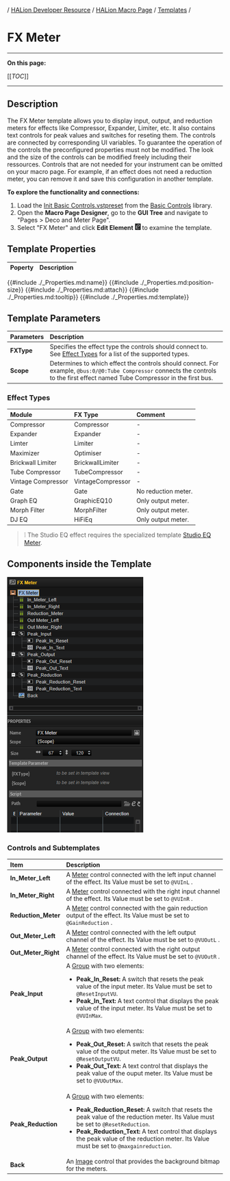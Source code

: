 / [HALion Developer Resource](../../HALion-Developer-Resource.md) / [HALion Macro Page](./HALion-Macro-Page.md) / [Templates](./Templates.md) /

# FX Meter

---

**On this page:**

[[_TOC_]]

---

## Description

The FX Meter template allows you to display input, output, and reduction meters for effects like Compressor, Expander, Limiter, etc. It also contains text controls for peak values and switches for reseting them. The controls are connected by corresponding UI variables. To guarantee the operation of the controls the preconfigured properties must not be modified. The look and the size of the controls can be modified freely including their ressources. Controls that are not needed for your instrument can be omitted on your macro page. For example, if an effect does not need a reduction meter, you can remove it and save this configuration in another template.

**To explore the functionality and connections:**

1. Load the [Init Basic Controls.vstpreset](../vstpresets/Init%20Basic%20Controls.vstpreset) from the [Basic Controls](./Exploring-Templates.md#basic-controls) library.
2. Open the **Macro Page Designer**, go to the **GUI Tree** and navigate to "Pages > Deco and Meter Page". 
3. Select "FX Meter" and click **Edit Element** ![Edit Element](../images/EditElement.PNG) to examine the template.

## Template Properties

|Poperty|Description|
|:-|:-|
{{#include ./_Properties.md:name}}
{{#include ./_Properties.md:position-size}}
{{#include ./_Properties.md:attach}}
{{#include ./_Properties.md:tooltip}}
{{#include ./_Properties.md:template}}

## Template Parameters

|Parameters|Description|
|:-|:-|
|**FXType**|Specifies the effect type the controls should connect to. See [Effect Types](#effect-types) for a list of the supported types.|
|**Scope**|Determines to which effect the controls should connect. For example, ``@bus:0/@0:Tube Compressor`` connects the controls to the first effect named Tube Compressor in the first bus.|

### Effect Types

|Module|FX Type|Comment|
|:-|:-|:-|
|Compressor|Compressor|-|
|Expander|Expander|-|
|Limter|Limiter|-|
|Maximizer|Optimiser|-|
|Brickwall Limiter|BrickwallLimiter|-|
|Tube Compressor|TubeCompressor|-|
|Vintage Compressor|VintageCompressor|-|
|Gate|Gate|No reduction meter.|
|Graph EQ|GraphicEQ10|Only output meter.|
|Morph Filter|MorphFilter|Only output meter.|
|DJ EQ|HiFiEq|Only output meter.|

>&#10069; The Studio EQ effect requires the specialized template [Studio EQ Meter](./Studio-EQ-Meter.md).

## Components inside the Template

![FX Meter Template](../images/FX-Meter-Template.PNG)

### Controls and Subtemplates

|Item|Description|
|:-|:-|
|**In_Meter_Left**|A [Meter](./Meter.md) control connected with the left input channel of the effect. Its Value must be set to ``@VUInL`` .|
|**In_Meter_Right**|A [Meter](./Meter.md) control connected with the right input channel of the effect. Its Value must be set to ``@VUInR`` .|
|**Reduction_Meter**|A [Meter](./Meter.md) control connected with the gain reduction output of the effect. Its Value must be set to ``@GainReduction`` .|
|**Out_Meter_Left**|A [Meter](./Meter.md) control connected with the left output channel of the effect. Its Value must be set to ``@VUOutL`` .|
|**Out_Meter_Right**|A [Meter](./Meter.md) control connected with the right output channel of the effect. Its Value must be set to ``@VUOutR`` .|
|**Peak_Input**|A [Group](./Group.md) with two elements:<ul><li>**Peak_In_Reset:** A switch that resets the peak value of the input meter. Its Value must be set to ``@ResetInputVU``.</li><li>**Peak_In_Text:** A text control that displays the peak value of the input meter. Its Value must be set to ``@VUInMax``.</li></ul>|
|**Peak_Output**|A [Group](./Group.md) with two elements:<ul><li>**Peak_Out_Reset:** A switch that resets the peak value of the output meter. Its Value must be set to ``@ResetOutputVU``.</li><li>**Peak_Out_Text:** A text control that displays the peak value of the ouput meter. Its Value must be set to ``@VUOutMax``.</li></ul>|
|**Peak_Reduction**| A [Group](./Group.md) with two elements:<ul><li>**Peak_Reduction_Reset:** A switch that resets the peak value of the reduction meter. Its Value must be set to ``@ResetReduction``.</li><li>**Peak_Reduction_Text:** A text control that displays the peak value of the reduction meter. Its Value must be set to ``@maxgainreduction``.</li></ul>|
|**Back**|An [Image](./Image.md) control that provides the background bitmap for the meters.|
